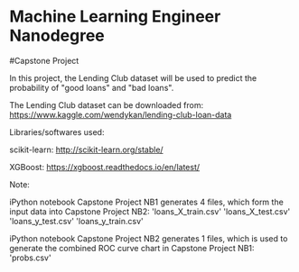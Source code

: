 # Machine Learning Engineer Nanodegree
#Capstone Project

In this project, the Lending Club dataset will be used to predict the probability of "good loans" and "bad loans".

The Lending Club dataset can be downloaded from:
https://www.kaggle.com/wendykan/lending-club-loan-data

Libraries/softwares used:

scikit-learn:
http://scikit-learn.org/stable/

XGBoost:
https://xgboost.readthedocs.io/en/latest/

Note:

iPython notebook Capstone Project NB1 generates 4 files, which form the input data into Capstone Project NB2:
'loans_X_train.csv'
'loans_X_test.csv'
'loans_y_test.csv'
'loans_y_train.csv'

iPython notebook Capstone Project NB2 generates 1 files, which is used to generate the combined ROC curve chart in Capstone Project NB1:
'probs.csv'
